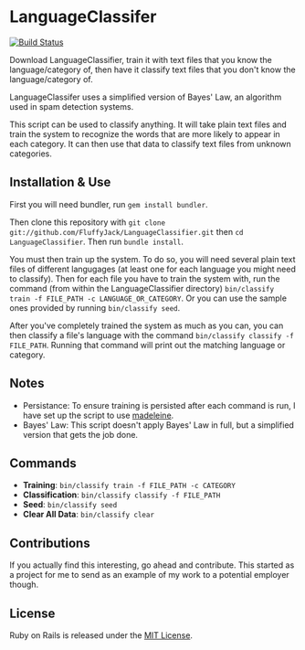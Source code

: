 LanguageClassifer
=================

[![Build Status](https://travis-ci.org/FluffyJack/LanguageClassifier.png)](https://travis-ci.org/FluffyJack/LanguageClassifier)

Download LanguageClassifier, train it with text files that you know the language/category of, then have it classify text files that you don't know the language/category of.

LanguageClassifer uses a simplified version of Bayes' Law, an algorithm used in spam detection systems.

This script can be used to classify anything. It will take plain text files and train the system to recognize the words that are more likely to appear in each category. It can then use that data to classify text files from unknown categories.

Installation & Use
------------------

First you will need bundler, run `gem install bundler`.

Then clone this repository with `git clone git://github.com/FluffyJack/LanguageClassifier.git` then `cd LanguageClassifier`. Then run `bundle install`.

You must then train up the system. To do so, you will need several plain text files of different langugages (at least one for each language you might need to classify). Then for each file you have to train the system with, run the command (from within the LanguageClassifier directory) `bin/classify train -f FILE_PATH -c LANGUAGE_OR_CATEGORY`. Or you can use the sample ones provided by running `bin/classify seed`.

After you've completely trained the system as much as you can, you can then classify a file's language with the command `bin/classify classify -f FILE_PATH`. Running that command will print out the matching language or category.

Notes
-----

* Persistance: To ensure training is persisted after each command is run, I have set up the script to use [madeleine](https://github.com/ghostganz/madeleine).
* Bayes' Law: This script doesn't apply Bayes' Law in full, but a simplified version that gets the job done.

Commands
--------

* __Training__: `bin/classify train -f FILE_PATH -c CATEGORY`
* __Classification__: `bin/classify classify -f FILE_PATH`
* __Seed__: `bin/classify seed`
* __Clear All Data__: `bin/classify clear`

Contributions
-------------

If you actually find this interesting, go ahead and contribute. This started as a project for me to send as an example of my work to a potential employer though.

License
-------

Ruby on Rails is released under the [MIT License](http://www.opensource.org/licenses/MIT).